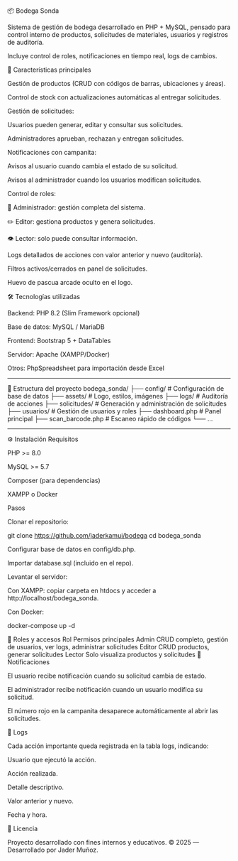 📦 Bodega Sonda

Sistema de gestión de bodega desarrollado en PHP + MySQL, pensado para control interno de productos, solicitudes de materiales, usuarios y registros de auditoría.

Incluye control de roles, notificaciones en tiempo real, logs de cambios.

🚀 Características principales

Gestión de productos (CRUD con códigos de barras, ubicaciones y áreas).

Control de stock con actualizaciones automáticas al entregar solicitudes.

Gestión de solicitudes:

Usuarios pueden generar, editar y consultar sus solicitudes.

Administradores aprueban, rechazan y entregan solicitudes.

Notificaciones con campanita:

Avisos al usuario cuando cambia el estado de su solicitud.

Avisos al administrador cuando los usuarios modifican solicitudes.

Control de roles:

👑 Administrador: gestión completa del sistema.

✏️ Editor: gestiona productos y genera solicitudes.

👁️ Lector: solo puede consultar información.

Logs detallados de acciones con valor anterior y nuevo (auditoría).

Filtros activos/cerrados en panel de solicitudes.

Huevo de pascua arcade oculto en el logo.

🛠️ Tecnologías utilizadas

Backend: PHP 8.2 (Slim Framework opcional)

Base de datos: MySQL / MariaDB

Frontend: Bootstrap 5 + DataTables

Servidor: Apache (XAMPP/Docker)

Otros: PhpSpreadsheet para importación desde Excel

-----------------------------------------------
📂 Estructura del proyecto
bodega_sonda/
├── config/          # Configuración de base de datos
├── assets/          # Logo, estilos, imágenes
├── logs/            # Auditoría de acciones
├── solicitudes/     # Generación y administración de solicitudes
├── usuarios/        # Gestión de usuarios y roles
├── dashboard.php    # Panel principal
├── scan_barcode.php # Escaneo rápido de códigos
└── ...

----------------------------------------------

⚙️ Instalación
Requisitos

PHP >= 8.0

MySQL >= 5.7

Composer (para dependencias)

XAMPP o Docker

Pasos

Clonar el repositorio:

git clone https://github.com/jaderkamui/bodega
cd bodega_sonda


Configurar base de datos en config/db.php.

Importar database.sql (incluido en el repo).

Levantar el servidor:

Con XAMPP: copiar carpeta en htdocs y acceder a http://localhost/bodega_sonda.

Con Docker:

docker-compose up -d

👤 Roles y accesos
Rol	Permisos principales
Admin	CRUD completo, gestión de usuarios, ver logs, administrar solicitudes
Editor	CRUD productos, generar solicitudes
Lector	Solo visualiza productos y solicitudes
🔔 Notificaciones

El usuario recibe notificación cuando su solicitud cambia de estado.

El administrador recibe notificación cuando un usuario modifica su solicitud.

El número rojo en la campanita desaparece automáticamente al abrir las solicitudes.

📝 Logs

Cada acción importante queda registrada en la tabla logs, indicando:

Usuario que ejecutó la acción.

Acción realizada.

Detalle descriptivo.

Valor anterior y nuevo.

Fecha y hora.


📄 Licencia

Proyecto desarrollado con fines internos y educativos.
© 2025 — Desarrollado por Jader Muñoz.
